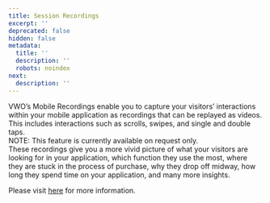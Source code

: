 ```yaml
---
title: Session Recordings
excerpt: ''
deprecated: false
hidden: false
metadata:
  title: ''
  description: ''
  robots: noindex
next:
  description: ''
---
```

VWO’s Mobile Recordings enable you to capture your visitors’ interactions within your mobile application as recordings that can be replayed as videos. This includes interactions such as scrolls, swipes, and single and double taps.  
NOTE: This feature is currently available on request only.  
These recordings give you a more vivid picture of what your visitors are looking for in your application, which function they use the most, where they are stuck in the process of purchase, why they drop off midway, how long they spend time on your application, and many more insights.

Please visit [here](https://help.vwo.com/hc/en-us/articles/12860664688409-What-are-Mobile-Recordings-in-VWO-) for more information.